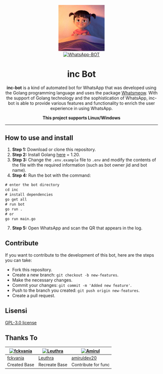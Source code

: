 <div align="center">
  <img src="./media/image/thumb.jpg" width="30%" alt="Logo inc"><br>
  <a href="#"><img alt="WhatsApp-BOT" src="https://img.shields.io/badge/WhatsApp-BOT-green?colorA=%23ff0000&colorB=%23017e40&style=for-the-badge"></a><br>
  <h1 align="center">inc Bot</h1>
</div>

<p align="center"><b>inc-bot</b> is a kind of automated bot for WhatsApp that was developed using the Golang programming language and uses the package <a href="https://go.mau.fi/whatsmeow" target="_blank">Whatsmeow</a>. With the support of Golang technology and the sophistication of WhatsApp, inc-bot is able to provide various features and functionality to enrich the user experience in using WhatsApp.</p>

<p align="center"><b>This project supports Linux/Windows</b></p>

___

<h2>How to use and install</h2>

1. **Step 1:** Download or clone this repository.
2. **Step 2:** Install Golang [here](https://go.dev/doc/install) = 1.20.
4. **Step 3:** Change the `.env.example` file to `.env` and modify the contents of the file with the required information (such as bot owner jid and bot name).
5. **Step 4:** Run the bot with the command:
```shell
# enter the bot directory
cd inc
# install dependencies
go get all 
# run bot
go run .
# or
go run main.go
```
7. **Step 5:** Open WhatsApp and scan the QR that appears in the log.

<h2>Contribute</h2>

If you want to contribute to the development of this bot, here are the steps you can take:
- Fork this repository.
- Create a new branch: `git checkout -b new-features`.
- Make the necessary changes.
- Commit your changes: `git commit -m 'Added new feature'`.
- Push to the branch you created: `git push origin new-features`.
- Create a pull request.

<h2>Lisensi</h2>

[GPL-3.0 license](/LICENSE.txt)

<h2>Thanks To</h2>

[![fckvania](https://github.com/fckvania.png?size=100)](https://github.com/fckvania) | [![Leuthra](https://github.com/Leuthra.png?size=100)](https://github.com/Leuthra) | [![Amirul](https://github.com/amiruldev20.png?size=100)](https://github.com/Leuthra)
----|----|----
[fckvania](https://github.com/fckvania) | [Leuthra](https://github.com/Leuthra) | [amiruldev20](https://github.com/amiruldev20)
Created Base | Recreate Base | Contribute for func